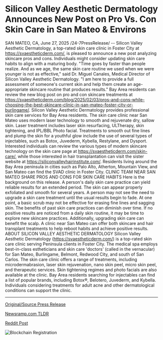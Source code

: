 # Silicon Valley Aesthetic Dermatology Announces New Post on Pro Vs. Con Skin Care in San Mateo &amp; Environs

SAN MATEO, CA, June 27, 2025 /24-7PressRelease/ -- Silicon Valley Aesthetic Dermatology, a top-rated skin care clinic in Foster City at https://svaestheticderm.com/, is pleased to announce a new post analyzing skincare pros and cons. Individuals might consider updating skin care habits to align with a maturing body.  "Time goes by faster than people realize. And as we age, the same skin care routine we used when we were younger is not as effective," said Dr. Miguel Canales, Medical Director of Silicon Valley Aesthetic Dermatology. "I am here to provide a full assessment of someone's current skin and help them create an age-appropriate skincare routine that produces results." Bay Area residents can review the new blog post on pro and con skincare treatments at https://svaestheticderm.com/blog/2025/02/03/pros-and-cons-while-choosing-the-best-skincare-clinic-in-san-mateo-foster-city-or-burlingame/. Silicon Valley Aesthetic Dermatology provides professional skin care services for Bay Area residents.   The skin care clinic near San Mateo uses modern laser technology to smooth and rejuvenate dry, sallow skin. Laser treatment includes laser skin resurfacing, ULTherapy, skin tightening, and IPL/BBL Photo facial. Treatments to smooth out fine lines and plump the skin for a youthful glow include the use of several types of injectables, such as Botox, Juvederm, Kybella, Restylane, and Dysport.  Interested individuals can review the various types of modern skincare technology on the skin care page at https://svaestheticderm.com/skin-care/, while those interested in hair transplantation can visit the sister website at https://siliconvalleyhairinstitute.com/.  Residents living around the Bay Area peninsula in cities such as Palo Alto, Atherton, Mountain View, and San Mateo can find the SVAD clinic in Foster City.  CLINIC TEAM NEAR SAN MATEO SHARE PROS AND CONS FOR SKIN CARE HABITS  Here is the background on this release. A person's daily skin care practice can yield reliable results for an extended period. The skin can appear properly exfoliated and smooth for several years. A person may not see the need to upgrade a skin care treatment until the usual results begin to fade. At one point, a basic scrub may not be effective for erasing fine lines and sagging skin. The benefits of past skin care practices can diminish over time. If no positive results are noticed from a daily skin routine, it may be time to explore new skincare practices. Additionally, upgrading skin care can benefit the scalp. A clinic near San Mateo can offer both skincare and hair transplant treatments to help reboot habits and achieve positive results.  ABOUT SILICON VALLEY AESTHETIC DERMATOLOGY  Silicon Valley Aesthetic Dermatology (https://svaestheticderm.com/) is a top-rated skin care clinic serving Peninsula clients in Foster City. The medical spa employs best-in-class estheticians and skin care 'doctors' (called in the vernacular) for San Mateo, Burlingame, Belmont, Redwood City, and south of San Carlos. The skin care clinic offers a range of treatments, including microdermabrasion, laser skin rejuvenation, nano skin peel, micro skin peel, and therapeutic services. Skin tightening regimes and photo facials are also available at the clinic. Bay Area residents searching for injectables can find a list of popular brands, including Botox®, Belotero, Juvederm, and Kybella. Individuals considering treatments for adult acne and other dermatological conditions can support the clinic. 

---

[Original/Source Press Release](https://www.24-7pressrelease.com/press-release/524265/silicon-valley-aesthetic-dermatology-announces-new-post-on-pro-vs-con-skin-care-in-san-mateo-environs)
                    

[Newsramp.com TLDR](https://newsramp.com/curated-news/silicon-valley-aesthetic-dermatology-unveils-age-adaptive-skincare-solutions/744e5bac591c166fd50f34ee7e7418c3) 

 



[Reddit Post](https://www.reddit.com/r/Business_NewsRamp/comments/1llnppd/silicon_valley_aesthetic_dermatology_unveils/) 



![Blockchain Registration](https://cdn.newsramp.app/24-7PressRelease/qrcode/256/27/fileQK26.webp)